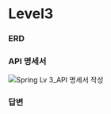 # Level3

### ERD


### API 명세서
![Spring Lv 3_API 명세서 작성](https://github.com/Blog-Assignment/Level3/assets/135226621/be97e466-b324-49a8-8e14-b1e2be46c7ff)

### 답변

